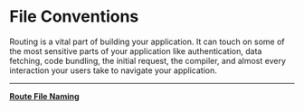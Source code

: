 # File Conventions

Routing is a vital part of building your application. It can touch on some of the most sensitive parts of your application like authentication, data fetching, code bundling, the initial request, the compiler, and almost every interaction your users take to navigate your application.

---

[**Route File Naming**](File%20Conventions%201b2aeacbb29981b78708cf2a3e9b215e/Route%20File%20Naming%201b2aeacbb29981aaaf66fdc9848307ce.md)
